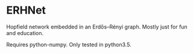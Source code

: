 # ERHNet
Hopfield network embedded in an Erdős–Rényi graph.
Mostly just for fun and education.

Requires python-numpy.
Only tested in python3.5.
